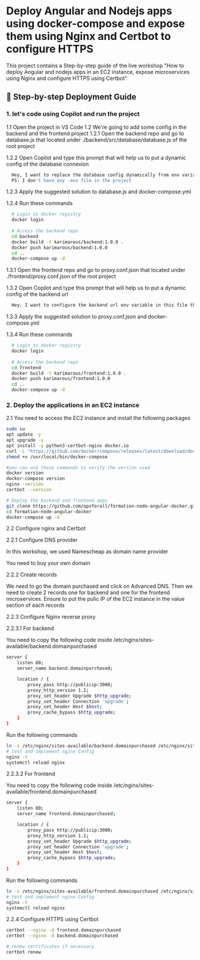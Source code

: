 
# Deploy Angular and Nodejs apps using docker-compose and expose them using Nginx and Certbot to configure HTTPS

This project contains a Step-by-step guide of the live workshop "How to deploy Angular and nodejs apps in an EC2 instance, expose microservices using Nginx and configure HTTPS using Certbot"




## 🚀 Step-by-step Deployment Guide
### 1. let's code using Copilot and run the project

1.1 Open the project in VS Code
1.2 We're going to add some config in the backend and the frontend project
1.2.1 Open the backend repo and go to database.js that located under ./backend/src/database/database.js of the root project

1.2.2 Open Copilot and type this prompt that will help us to put a dynamic config of the database connexion
```bash
  Hey, I want to replace the database config dynamically from env variables that were configured in docker-compose.yml
  PS: I don't have any .env file in the project
```

1.2.3 Apply the suggested solution to database.js and docker-compose.yml

1.2.4 Run these commands
```bash
  # Login to docker registry
  docker login
  
  # Access the backend repo
  cd backend
  docker build -t karimarous/backend:1.0.0 .
  docker push karimarous/backend:1.0.0
  cd ..
  docker-compose up -d
```       

1.3.1 Open the frontend repo and go to proxy.conf.json that located under ./frontend/proxy.conf.json of the root project

1.3.2 Open Copilot and type this prompt that will help us to put a dynamic config of the backend url

```bash
  Hey, I want to configure the backend url env variable in this file that will be configured in docker-compose.yml
```

1.3.3 Apply the suggested solution to proxy.conf.json and docker-compose.yml

1.3.4 Run these commands
```bash
  # Login to docker registry
  docker login
  
  # Access the backend repo
  cd frontend
  docker build -t karimarous/frontend:1.0.0 .
  docker push karimarous/frontend:1.0.0
  cd ..
  docker-compose up -d
```  

### 2. Deploy the applications in an EC2 instance
2.1 You need to access the EC2 instance and install the following packages 

```bash
sudo su
apt update -y
apt upgrade -y
apt install -y python3-certbot-nginx docker.io
curl -L "https://github.com/docker/compose/releases/latest/download/docker-compose-$(uname -s)-$(uname -m)" -o /usr/local/bin/docker-compose
chmod +x /usr/local/bin/docker-compose

#you can use these commands to verify the version used
docker version
docker-compose version
nginx -version
certbot --version

# Deploy the backend and frontend apps
git clone https://github.com/opsforall/formation-node-angular-docker.git
cd formation-node-angular-docker
docker-compose up -d
```

2.2 Configure nginx and Certbot 

2.2.1 Configure DNS provider

In this workshop, we used Namescheap as domain name provider

You need to buy your own domain

2.2.2 Create records

We need to go the domain purchased and click on Advanced DNS. Then we need to create 2 records one for backend and one for the frontend microservices. Ensure to put the pulic IP of the EC2 instance in the value section of each records

2.2.3 Configure Nginx reverse proxy

2.2.3.1 For backend

You need to copy the following code inside /etc/nginx/sites-available/backend.domainpurchased
```bash
server {
    listen 80;
    server_name backend.domainpurchased;

    location / {
        proxy_pass http://publicip:3000;
        proxy_http_version 1.1;
        proxy_set_header Upgrade $http_upgrade;
        proxy_set_header Connection 'upgrade';
        proxy_set_header Host $host;
        proxy_cache_bypass $http_upgrade;
    }
}
```

Run the following commands
```bash
ln -s /etc/nginx/sites-available/backend.domainpurchased /etc/nginx/sites-enabled/
# test and implement nginx Config
nginx -t
systemctl reload nginx
```

2.2.3.2 For frontend

You need to copy the following code inside /etc/nginx/sites-available/frontend.domainpurchased
```bash
server {
    listen 80;
    server_name frontend.domainpurchased;

    location / {
        proxy_pass http://publicip:3000;
        proxy_http_version 1.1;
        proxy_set_header Upgrade $http_upgrade;
        proxy_set_header Connection 'upgrade';
        proxy_set_header Host $host;
        proxy_cache_bypass $http_upgrade;
    }
}
```

Run the following commands
```bash
ln -s /etc/nginx/sites-available/frontend.domainpurchased /etc/nginx/sites-enabled/
# test and implement nginx Config
nginx -t
systemctl reload nginx
```

2.2.4 Configure HTTPS using Certbot

```bash
certbot --nginx -d frontend.domainpurchased
certbot --nginx -d backend.domainpurchased

# renew certificates if necessary
certbot renew
```


